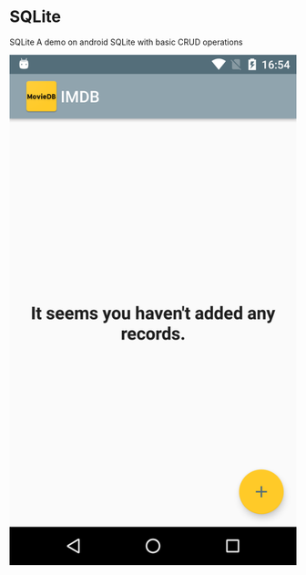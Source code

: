 # SQLite
SQLite A demo on android SQLite with basic CRUD operations

![ScreenShot](https://github.com/santimendon/SQLite/blob/master/screenshots/dashboard_1.png)
